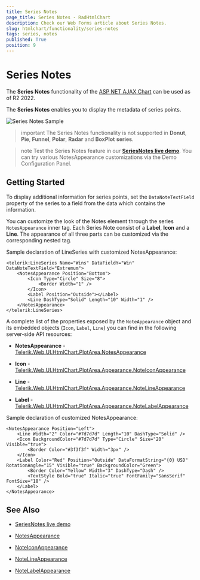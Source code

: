 ```yaml
---
title: Series Notes
page_title: Series Notes - RadHtmlChart
description: Check our Web Forms article about Series Notes.
slug: htmlchart/functionality/series-notes
tags: series, notes
published: True
position: 9
---
```


# Series Notes

The **Series Notes** functionality of the [ASP NET AJAX Chart](https://www.telerik.com/products/aspnet-ajax/html-chart.aspx) can be used as of R2 2022.

The **Series Notes** enables you to display the metadata of series points.

![Series Notes Sample](images/htmlchart-seriesnotes.png)

>important The Series Notes functionality is not supported in **Donut**, **Pie**, **Funnel**, **Polar**, **Radar** and **BoxPlot** **series**.

>note Test the Series Notes feature in our **[SeriesNotes live demo](https://demos.telerik.com/aspnet-ajax/htmlchart/examples/functionality/seriesnotes/defaultcs.aspx)**. You can try various NotesAppearance customizations via the Demo Configuration Panel.

## Getting Started

To display additional information for series points, set the `DataNoteTextField` property of the series to a field from the data which contains the information.

You can customize the look of the Notes element through the series `NotesAppearance` inner tag. Each Series Note consist of a **Label**, **Icon** and a **Line**. The appearance of all three parts can be customized via the corresponding nested tag.

Sample declaration of LineSeries with customized NotesAppearance:

````ASPX
<telerik:LineSeries Name="Wins" DataFieldY="Win" DataNoteTextField="Extremum">
    <NotesAppearance Position="Bottom">
        <Icon Type="Circle" Size="8">
            <Border Width="1" />
        </Icon>
        <Label Position="Outside"></Label>
        <Line DashType="Solid" Length="10" Width="1" />
    </NotesAppearance>
</telerik:LineSeries>
````

A complete list of the properties exposed by the `NoteAppearance` object and its embedded objects (`Icon`, `Label`, `Line`) you can find in the following server-side API resources:

 - **NotesAppearance** - [Telerik.Web.UI.HtmlChart.PlotArea.NotesAppearance](https://docs.telerik.com/devtools/aspnet-ajax/api/server/Telerik.Web.UI.HtmlChart.PlotArea/NotesAppearance)

 - **Icon** - [Telerik.Web.UI.HtmlChart.PlotArea.Appearance.NoteIconAppearance](https://docs.telerik.com/devtools/aspnet-ajax/api/server/Telerik.Web.UI.HtmlChart.PlotArea.Appearance/NoteIconAppearance)

 - **Line** - [Telerik.Web.UI.HtmlChart.PlotArea.Appearance.NoteLineAppearance](https://docs.telerik.com/devtools/aspnet-ajax/api/server/Telerik.Web.UI.HtmlChart.PlotArea.Appearance/NoteLineAppearance)

 - **Label** - [Telerik.Web.UI.HtmlChart.PlotArea.Appearance.NoteLabelAppearance](https://docs.telerik.com/devtools/aspnet-ajax/api/server/Telerik.Web.UI.HtmlChart.PlotArea.Appearance/NoteLabelAppearance)


<!-- ## APIs

The Series Notes are exposing the following inner tag and properties to allow flexible appearance customization:

 - `Position` - Sets the position of the series note to one of the predefined `NotePosition` options. It can be set to ***Bottom***, ***Left***, ***Right***, ***Top***. By default the position is set to *Top*.

 - `Icon` - Inner tag where you can customize the Note's Icon appearance by specifying the following properties:

    * `Type` - Sets the shape of the series note icon to one of the predefined `NoteIconType` options. It can be set to ***Circle***, ***Cross***, ***Square***, ***Triangle***. By default the position is set to *Circle*.

    * `Size` - The Size of the Icon.

    * `BackgroundColor` - The fill color of the icon.

    * `Visible` - Sets if the icon should be visible or not.

    * `Border` - Nested tag exposing `Color`, and `Width` properties for customizing the icon border.

 - `Line` - Inner tag where you can customize the Note's Line appearance by specifying the following properties:

    * `DashType` - Sets the dash type of the note line to one of the predefined `DashType` options. The following dash types are supported: ***Dash***, ***DashDot***, ***Dot***, ***LongDash***, ***LongDashDot***, ***LongDashDotDot***, ***Solid***. By default the DashType is set to *Solid*.

    * `Color` - The color of the notes' lines.

    * `Width` - The width of the notes' lines.

    * `Length` - The length of the notes' lines.

 - `Label` - Inner tag where you can customize the Note's Label appearance by specifying the following properties:

    * `Position` - Sets the position of the notes labels to ***Inside*** or ***Outside***. Defining whether the label is position inside or outside of the icon. By default the Label-Position is set to *Inside*.

    * `DataFormatString` - Data format string of the labels.

    * `ClientTemplate` - Nested inner tag for define a client-side template for the labels appearance by leveraging [Kendo UI Templates](https://docs.telerik.com/kendo-ui/framework/templates/overview).

    * `Border` - Nested tag exposing `Color`, `Width`, and `DashType` properties for customizing the label border.

    * `Visible` - Sets if the label should be visible or not.
    
    * `RotationAngle` - Specifies the rotation angle of the label.

    * `TextStyle` - Defines the text style settings. Nested tag exposing `Bold`, `Italic`, `FontFamily` and `FontSize` properties.

    * `Color` - The color of the notes' label text.

    * `BackgroundColor` - The background color of the label.

 - `Visual` - A function that can be used to create a custom visual for the notes. Refer to Kendo Chart documentation on the matter - [series.notes.visual](https://docs.telerik.com/kendo-ui/api/javascript/dataviz/ui/chart/configuration/series.notes.visual) -->


Sample declaration of customized NotesAppearance:

````ASPX
<NotesAppearance Position="Left">
    <Line Width="2" Color="#7d7d7d" Length="10" DashType="Solid" />
    <Icon BackgroundColor="#7d7d7d" Type="Circle" Size="20" Visible="true">
        <Border Color="#3f3f3f" Width="3px" />
    </Icon>
    <Label Color="Red" Position="Outside" DataFormatString="{0} USD" RotationAngle="15" Visible="true" BackgroundColor="Green">
        <Border Color="Yellow" Width="3" DashType="Dash" />
        <TextStyle Bold="true" Italic="true" FontFamily="SansSerif" FontSize="18" />
    </Label>
</NotesAppearance>
````


## See Also
 
 * [SeriesNotes live demo](https://demos.telerik.com/aspnet-ajax/htmlchart/examples/functionality/seriesnotes/defaultcs.aspx)

 * [NotesAppearance](https://docs.telerik.com/devtools/aspnet-ajax/api/server/Telerik.Web.UI.HtmlChart.PlotArea/NotesAppearance)

 * [NoteIconAppearance](https://docs.telerik.com/devtools/aspnet-ajax/api/server/Telerik.Web.UI.HtmlChart.PlotArea.Appearance/NoteIconAppearance)

 * [NoteLineAppearance](https://docs.telerik.com/devtools/aspnet-ajax/api/server/Telerik.Web.UI.HtmlChart.PlotArea.Appearance/NoteLineAppearance)

 * [NoteLabelAppearance](https://docs.telerik.com/devtools/aspnet-ajax/api/server/Telerik.Web.UI.HtmlChart.PlotArea.Appearance/NoteLabelAppearance)

